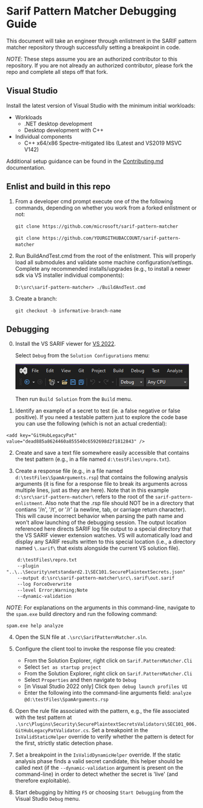 # Sarif Pattern Matcher Debugging Guide
This document will take an engineer through enlistment in the SARIF pattern matcher repository through successfully setting a breakpoint in code.

*NOTE*: These steps assume you are an authorized contributor to this repository. If you are not already an authorized contributor, please fork the repo and complete all steps off that fork.

## Visual Studio
Install the latest version of Visual Studio with the minimum initial workloads:

  * Workloads
    * .NET desktop development
    * Desktop development with C++
  * Individual components
    * C++ x64/x86 Spectre-mitigated libs (Latest and VS2019 MSVC V142)

Additional setup guidance can be found in the [Contributing.md](https://github.com/microsoft/sarif-pattern-matcher/blob/main/CONTRIBUTING.md) documentation.

## Enlist and build in this repo
1. From a developer cmd prompt execute one of the the following commands, depending on whether you work from a forked enlistment or not:

    `git clone https://github.com/microsoft/sarif-pattern-matcher`

    `git clone https://github.com/YOURGITHUBACCOUNT/sarif-pattern-matcher`

2. Run BuildAndTest.cmd from the root of the enlistment. This will properly load all submodules and validate some machine configuration/settings. Complete any recommended installs/upgrades (e.g., to install a newer sdk via VS installer individual components):

    `D:\src\sarif-pattern-matcher> ./BuildAndTest.cmd`

3. Create a branch:

    `git checkout -b informative-branch-name`

## Debugging
0. Install the VS SARIF viewer for [VS 2022](https://marketplace.visualstudio.com/items?itemName=WDGIS.MicrosoftSarifViewer2022).
   
   Select `Debug` from the `Solution Configurations` menu:

   ![Solution Configurations: Debug](DebugBuild.png)
   
   Then run `Build Solution` from the `Build` menu.

1. Identify an example of a secret to test (ie. a false negative or false positive). If you need a testable pattern just to explore the code base you can use the following (which is not an actual credential):
~~~
<add key="GitHubLegacyPat" value="dead885a8624460a855540c6592698d2f1812843" />
~~~

2. Create and save a text file somewhere easily accessible that contains the test pattern (e.g., in a file named `d:\testFiles\repro.txt`).

3. Create a response file (e.g., in a file named `d:\testFiles\SpamArguments.rsp`) that contains the following analysis arguments (it is fine for a response file to break its arguments across multiple lines, just as they are here). Note that in this example `d:\src\sarif-pattern-matcher\` refers to the root of the `sarif-pattern-enlistment`. Also note that the .rsp file should NOT be in a directory that contians '/n', '/t', or '/r' (a newline, tab, or carriage return character). This will cause incorrect behavior when parsing the path name and won't allow launching of the debugging session. The output location referenced here directs SARIF log file output to a special directory that the VS SARIF viewer extension watches. VS will automatically load and display any SARIF results written to this special location (i.e., a directory named `\.sarif\` that exists alongside the current VS solution file).

~~~
    d:\testFiles\repro.txt 
    --plugin "..\..\Security\netstandard2.1\SEC101.SecurePlaintextSecrets.json" 
    --output d:\src\sarif-pattern-matcher\src\.sarif\out.sarif
    --log ForceOverwrite
    --level Error;Warning;Note
    --dynamic-validation
~~~

*NOTE*: For explanations on the arguments in this command-line, navigate to the `spam.exe` build directory and run the following command:

~~~
spam.exe help analyze
~~~

4. Open the SLN file at `.\src\SarifPatternMatcher.sln`.

5. Configure the client tool to invoke the response file you created:

    - From the Solution Explorer, right click on `Sarif.PatternMatcher.Cli`
    - Select `Set as startup project`
    - From the Solution Explorer, right click on `Sarif.PatternMatcher.Cli`
    - Select `Properties` and then navigate to `Debug`
    - [in Visual Studio 2022 only] Click `Open debug launch profiles UI`
    - Enter the following into the command-line arguments field: `analyze @d:\testFiles\SpamArguments.rsp`

6. Open the rule file associated with the pattern, e.g., the file associated with the test pattern at `.\src\Plugins\Security\SecurePlaintextSecretsValidators\SEC101_006.GitHubLegacyPatValidator.cs`. Set a breakpoint in the `IsValidStaticHelper` override to verify whether the pattern is detect for the first, strictly static detection phase.

7. Set a breakpoint in the `IsValidDynamicHelper` override. If the static analysis phase finds a valid secret candidate, this helper should be called next (if the `--dynamic-validation` argument is present on the command-line) in order to detect whether the secret is 'live' (and therefore exploitable). 

8. Start debugging by hitting `F5` or choosing `Start Debugging` from the Visual Studio `Debug` menu.


